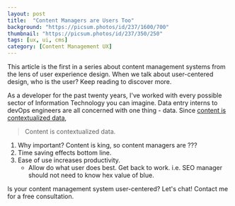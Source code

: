 ```yaml
---
layout: post
title:  "Content Managers are Users Too"
background: "https://picsum.photos/id/237/1600/700"
thumbnail: "https://picsum.photos/id/237/350/250"
tags: [ux, ui, cms]
category: [Content Management UX]
---
```

This article is the first in a series about content management systems from the lens of user experience design. When we talk about user-centered design, who is the user? Keep reading to discover more.

As a developer for the past twenty years, I've worked with every possible sector of Information Technology you can imagine. Data entry interns to devOps engineers are all concerned with one thing - data. Since [content is contextualized data](https://thecontentwrangler.com/2016/01/25/the-difference-between-data-and-content-and-why-it-matters/),

> Content is contextualized data.

1. Why important? Content is king, so content managers are ???
1. Time saving effects bottom line.
1. Ease of use increases productivity.
	- Allow do what user does best. Get back to work. i.e. SEO manager should not need to know hex value of blue.

Is your content management system user-centered? Let's chat! Contact me for a free consultation.
